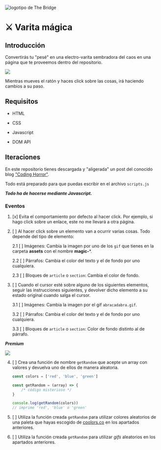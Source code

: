 ![logotipo de The Bridge](https://user-images.githubusercontent.com/27650532/77754601-e8365180-702b-11ea-8bed-5bc14a43f869.png "logotipo de The Bridge")

# :crossed_swords: Varita mágica #

## Introducción ##

Convertirás tu "pesé" en una electro-varita sembradora del caos en una página que te proveemos dentro del repositorio.

![](jarri.webp)

Mientras mueves el ratón y haces click sobre las cosas, irá haciendo cambios a su paso.

## Requisitos ##

- HTML

- CSS

- Javascript

- DOM API

## Iteraciones ##

En este repositorio tienes descargada y "aligerada" un post del conocido blog ["Coding Horror"](https://blog.codinghorror.com).

Todo está preparado para que puedas escribir en el archivo `scripts.js`

**_Todo ha de hacerse mediante Javascript._**

### Eventos ###

1. [x] Evita el comportamiento por defecto al hacer click. Por ejemplo, si hago click sobre un enlace, este no me llevará a otra página.

2. [ ] Al hacer click sobre un elemento van a ocurrir varias cosas. Todo depende del tipo de elemento:

    2.1 [ ] Imágenes: Cambia la imagen por uno de los `gif` que tienes en la carpeta **assets** con el nombre **magic-***.

    2.2 [ ] Párrafos: Cambia el color del texto y el de fondo por uno cualquiera.

    2.3 [ ] Bloques de `article` o `section`: Cambia el color de fondo.

3. [ ] Cuando el cursor esté sobre alguno de los siguientes elementos, seguir las instrucciones siguientes, y devolver dicho elemento a su estado original cuando salga el cursor.

    3.1 [ ] Imágenes: Cambia la imagen por el gif `abracadabra.gif`.

    3.2 [ ] Párrafos: Cambia el color del texto y el de fondo por uno cualquiera.

    3.3 [ ] Bloques de `article` o `section`: Color de fondo distinto al de párrafo.

_**Premium**_

![](https://media.giphy.com/media/tpTOw6sljB2U/giphy.gif)

4. [ ] Crea una función de nombre `getRandom` que acepte un array con valores y devuelva uno de ellos de manera aleatoria.

    ```javascript
    const colors = ['red', 'blue', 'green']

    const getRandom = (array) => {
        /* código misterioso */
    }

    console.log(getRandom(colors))
    // imprime 'red', 'blue' o 'green'
    ```
5. [ ] Utiliza la función creada `getRandom` para utilizar colores aleatorios de una paleta que hayas escogido de [coolors.co](https://coolors.co/palettes/trending) en los apartados anteriores.

6. [ ] Utiliza la función creada `getRandom` para utilizar _gifs_ aleatorios  en los apartados anteriores.
